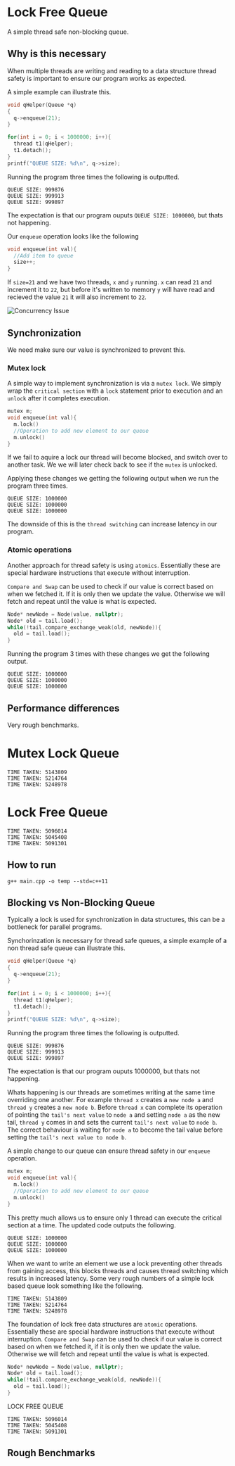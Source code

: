 # Lock Free Queue

A simple thread safe non-blocking queue.

## Why is this necessary
When multiple threads are writing and reading to a data structure thread safety is important to ensure our program works as expected.

A simple example can illustrate this.
```c++
void qHelper(Queue *q)
{
  q->enqueue(21);
}

for(int i = 0; i < 1000000; i++){
  thread t1(qHelper);
  t1.detach();
}
printf("QUEUE SIZE: %d\n", q->size);
```

Running the program three times the following is outputted.

```
QUEUE SIZE: 999876
QUEUE SIZE: 999913
QUEUE SIZE: 999897
```

The expectation is that our program ouputs `QUEUE SIZE: 1000000`, but thats not happening.

Our `enqueue` operation looks like the following
```c++
void enqueue(int val){
  //Add item to queue
  size++;
}
```

If `size=21` and we have two threads, `x` and `y` running. `x` can read `21` and increment it to `22`, but before it's written to memory `y` will have read and recieved the value `21` it will also increment to `22`. 

![Concurrency Issue](/images/problem.png)

## Synchronization
We need make sure our value is synchronized to prevent this. 

### Mutex lock 
A simple way to implement synchronization is via a `mutex lock`. We simply wrap the `critical section` with a `lock` statement prior to execution and an `unlock` after it completes execution.
```c++
mutex m;
void enqueue(int val){
  m.lock()
  //Operation to add new element to our queue
  m.unlock()
}
```
If we fail to aquire a lock our thread will become blocked, and switch over to another task. We we will later check back to see if the `mutex` is unlocked. 

Applying these changes we getting the following output when we run the program three times.

```
QUEUE SIZE: 1000000
QUEUE SIZE: 1000000
QUEUE SIZE: 1000000
```

The downside of this is the `thread switching` can increase latency in our program.

### Atomic operations
Another approach for thread safety is using `atomics`. Essentially these are special hardware instructions that execute without interruption. 

`Compare and Swap` can be used to check if our value is correct based on when we fetched it. If it is only then we update the value. Otherwise we will fetch and repeat until the value is what is expected.

```c++
Node* newNode = Node(value, nullptr);
Node* old = tail.load();
while(!tail.compare_exchange_weak(old, newNode)){
  old = tail.load();
}
```
Running the program 3 times with these changes we get the following output.
```
QUEUE SIZE: 1000000
QUEUE SIZE: 1000000
QUEUE SIZE: 1000000
```

## Performance differences

Very rough benchmarks.

# Mutex Lock Queue
```
TIME TAKEN: 5143809
TIME TAKEN: 5214764
TIME TAKEN: 5248978
```

# Lock Free Queue

```
TIME TAKEN: 5096014
TIME TAKEN: 5045408
TIME TAKEN: 5091301
```

## How to run
`g++ main.cpp -o temp --std=c++11`

## Blocking vs Non-Blocking Queue
Typically a lock is used for synchronization in data structures, this can be a bottleneck for parallel programs.

Synchorinzation is necessary for thread safe queues, a simple example of a non thread safe queue can illustrate this.

```c++
void qHelper(Queue *q)
{
  q->enqueue(21);
}

for(int i = 0; i < 1000000; i++){
  thread t1(qHelper);
  t1.detach();
}
printf("QUEUE SIZE: %d\n", q->size);
```

Running the program three times the following is outputted.

```
QUEUE SIZE: 999876
QUEUE SIZE: 999913
QUEUE SIZE: 999897
```

The expectation is that our program ouputs 1000000, but thats not happening.

Whats happening is our threads are sometimes writing at the same time overriding one another. For example `thread x` creates a `new node a` and `thread y` creates a `new node b`. Before `thread x` can complete its operation of pointing the `tail's next value` to `node a` and setting `node a` as the new tail, `thread y` comes in and sets the current `tail's next value` to `node b`. The correct behaviour is waiting for `node a` to become the tail value before setting the `tail's next value to node b`.

A simple change to our queue can ensure thread safety in our `enqueue` operation.

```c++
mutex m;
void enqueue(int val){
  m.lock()
  //Operation to add new element to our queue
  m.unlock()
}
```
This pretty much allows us to ensure only 1 thread can execute the critical section at a time. The updated code outputs the following.
```
QUEUE SIZE: 1000000
QUEUE SIZE: 1000000
QUEUE SIZE: 1000000
```


When we want to write an element we use a lock preventing other threads from gaining access, this blocks threads and causes thread switching which results in increased latency.
Some very rough numbers of a simple lock based queue look something like the following.
```
TIME TAKEN: 5143809
TIME TAKEN: 5214764
TIME TAKEN: 5248978
```

The foundation of lock free data structures are `atomic` operations. Essentially these are special hardware instructions that execute without interruption. `Compare and Swap` can be used to check if our value is correct based on when we fetched it, if it is only then we update the value. Otherwise we will fetch and repeat until the value is what is expected.

```c++
Node* newNode = Node(value, nullptr);
Node* old = tail.load();
while(!tail.compare_exchange_weak(old, newNode)){
  old = tail.load();
}
```

LOCK FREE QUEUE
```
TIME TAKEN: 5096014
TIME TAKEN: 5045408
TIME TAKEN: 5091301
```



## Rough Benchmarks
